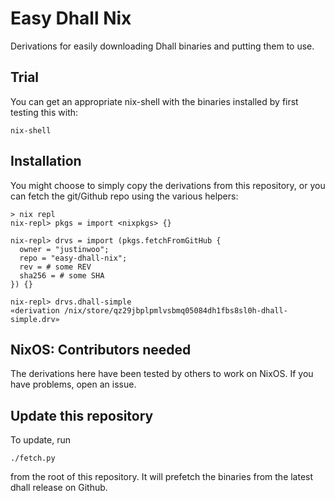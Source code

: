 # Easy Dhall Nix

Derivations for easily downloading Dhall binaries and putting them to use.

## Trial

You can get an appropriate nix-shell with the binaries installed by first testing this with:

```
nix-shell
```

## Installation

You might choose to simply copy the derivations from this repository, or you can fetch the git/Github repo using the various helpers:

```
> nix repl
nix-repl> pkgs = import <nixpkgs> {}

nix-repl> drvs = import (pkgs.fetchFromGitHub {
  owner = "justinwoo";
  repo = "easy-dhall-nix";
  rev = # some REV
  sha256 = # some SHA
}) {}

nix-repl> drvs.dhall-simple
«derivation /nix/store/qz29jbplpmlvsbmq05084dh1fbs8sl0h-dhall-simple.drv»
```

## NixOS: Contributors needed

The derivations here have been tested by others to work on NixOS. If you have problems, open an issue.

## Update this repository

To update, run

```
./fetch.py
```

from the root of this repository.
It will prefetch the binaries from the latest dhall release on Github.
